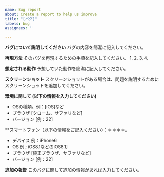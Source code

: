 ```yaml
---
name: Bug report
about: Create a report to help us improve
title: "[バグ]"
labels: bug
assignees: ''

---
```


**バグについて説明してください**
バグの内容を簡潔に記入してください。

**再現方法**
そのバグを再現するための手順を記入してください。
1.
2.
3.
4.

**想定される動作**
予想していた動作を簡潔に記入してください。

**スクリーンショット**
スクリーンショットがある場合は、問題を説明するためにスクリーンショットを追加してください。

**環境に関して (以下の情報を入力してください)**
 - OSの種類。例：[iOS]など
 - ブラウザ [クローム、サファリなど]
 - バージョン [例：22]

**スマートフォン（以下の情報をご記入ください）：＊＊＊＊。
 - デバイス  例：iPhone6
 - OS  例 ; iOS8.1などのiOS8.1]
 - ブラウザ [純正ブラウザ、サファリなど]
 - バージョン [例：22]

**追加の報告**
このバグに関して追加の情報があれば入力してください。
